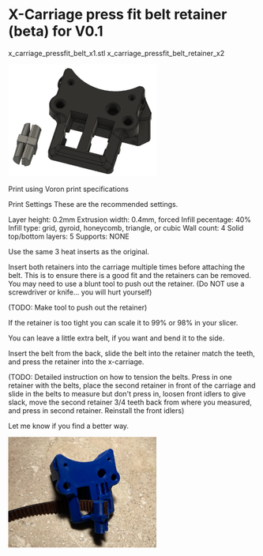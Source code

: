 # X-Carriage press fit belt retainer (beta) for V0.1

x_carriage_pressfit_belt_x1.stl
x_carriage_pressfit_belt_retainer_x2

<img src="Images/CAD.png" width=300>

Print using Voron print specifications

Print Settings
These are the recommended settings.

Layer height: 0.2mm
Extrusion width: 0.4mm, forced
Infill pecentage: 40%
Infill type: grid, gyroid, honeycomb, triangle, or cubic
Wall count: 4
Solid top/bottom layers: 5
Supports: NONE

Use the same 3 heat inserts as the original.

Insert both retainers into the carriage multiple times before attaching the belt.  This is to ensure there is a good fit and the retainers can be removed.  You may need to use a blunt tool to push out the retainer. (Do NOT use a screwdriver or knife... you will hurt yourself)

(TODO: Make tool to push out the retainer)

If the retainer is too tight you can scale it to 99% or 98% in your slicer.

You can leave a little extra belt, if you want and bend it to the side.

Insert the belt from the back, slide the belt into the retainer match the teeth, and press the retainer into the x-carriage.

(TODO: Detailed instruction on how to tension the belts.  Press in one retainer with the belts, place the second retainer in front of the carriage and slide in the belts to measure but don't press in, loosen front idlers to give slack, move the second retainer 3/4 teeth back from where you measured, and press in second retainer.  Reinstall the front idlers)

Let me know if you find a better way.

<img src="Images/Photo.png" width=300>
